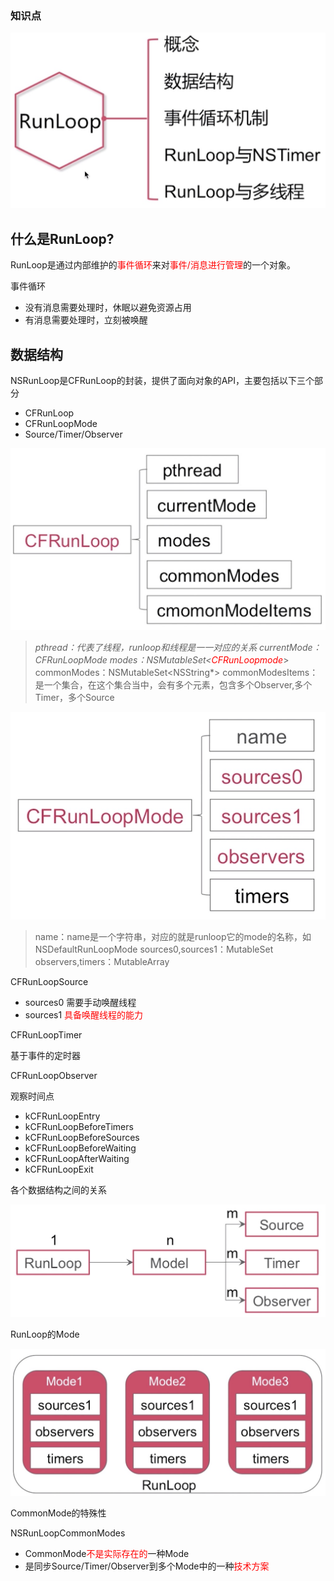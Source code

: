 ### 知识点

![runloop](images/runloop.png)

## 什么是RunLoop?

RunLoop是通过内部维护的<font color="red">事件循环</font>来对<font color="red">事件/消息进行管理</font>的一个对象。

事件循环

* 没有消息需要处理时，休眠以避免资源占用
* 有消息需要处理时，立刻被唤醒

## 数据结构

NSRunLoop是CFRunLoop的封装，提供了面向对象的API，主要包括以下三个部分

* CFRunLoop
* CFRunLoopMode
* Source/Timer/Observer

![CFRunloop](images/CFRunloop.png)

>*pthread：代表了线程，runloop和线程是一一对应的关系
currentMode：CFRunLoopMode
modes：NSMutableSet<<font color="red">CFRunLoopmode*</font>>
commonModes：NSMutableSet<NSString*>
commonModesItems：是一个集合，在这个集合当中，会有多个元素，包含多个Observer,多个Timer，多个Source

![CFRunLoopMode](images/CFRunLoopMode.png)

>name：name是一个字符串，对应的就是runloop它的mode的名称，如NSDefaultRunLoopMode
sources0,sources1：MutableSet
observers,timers：MutableArray 

CFRunLoopSource

* sources0
  需要手动唤醒线程
* sources1
  <font color="red">具备唤醒线程的能力</font>

CFRunLoopTimer

基于事件的定时器

CFRunLoopObserver

观察时间点

* kCFRunLoopEntry
* kCFRunLoopBeforeTimers
* kCFRunLoopBeforeSources
* kCFRunLoopBeforeWaiting
* kCFRunLoopAfterWaiting
* kCFRunLoopExit

各个数据结构之间的关系

![关系](images/关系.png)

RunLoop的Mode

![Mode](images/Mode.png)

CommonMode的特殊性

NSRunLoopCommonModes
* CommonMode<font color="red">不是实际存在的</font>一种Mode
* 是同步Source/Timer/Observer到多个Mode中的一种<font color="red">技术方案</font>